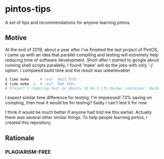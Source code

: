 # pintos-tips
A set of tips and recommendations for anyone learning pintos.

## Motive
At the end of 2019, about a year after I've finished the last project of PintOS, I came up with an idea that parallel compiling and testing will extremely help reducing time of software development. Short after I started to google about running shell scripts parallelly, I found 'make' will do the jobs with only '-j' option. I compared build time and the result was unbelievable!

```bash
$ time make     # real  0m23.978s
$ time make -j  # real  0m6.358s
# Project 3 compling test on Ubuntu 18.04.3 LTS Docker container, Macbook Pro 15 inch 2018 with Intel Core i7 Coffee Lake (8750H), up to 4.1 GHz
```

I expect similar time difference for testing. I'm impressed! 73% saving on compling, then how it would be for testing? Sadly I can't test it for now.

I think it would be much better if anyone had told me this earlier. Actually there was several other similar things. To help people learning pintos, I created this repository.

## Rationale

### PLAGIARISM-FREE
